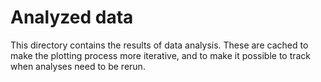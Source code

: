 Analyzed data
=============

This directory contains the results of data analysis.
These are cached to make the plotting process more iterative,
and to make it possible to track when analyses
need to be rerun.
